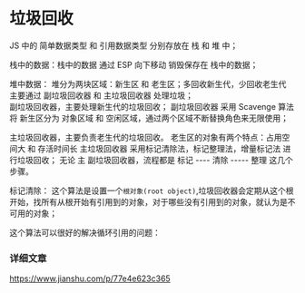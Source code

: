 <!--
 * @Author: hcs
 * @Date: 2023-02-09 15:54:11
 * @LastEditTime: 2023-04-16 18:11:16
 * @LastEditors: Do not edit
 * @Description: Modify here please
 * @FilePath: \git_program\FEStudy\Javascript\垃圾回收.md
-->
 # 垃圾回收
 JS 中的 简单数据类型 和 引用数据类型 分别存放在 栈 和 堆 中；

  栈中的数据：栈中的数据 通过 ESP 向下移动 销毁保存在 栈中的数据；

  堆中数据：  堆分为两块区域：新生区 和 老生区；多回收新生代，少回收老生代
  主要通过 副垃圾回收器 和 主垃圾回收器 处理垃圾；    
  副垃圾回收器，主要处理新生代的垃圾回收；
  副垃圾回收器 采用 Scavenge 算法 将 新生区分为 对象区域 和 空闲区域，通过两个区域不断替换角色来无限使用；

  主垃圾回收器，主要负责老生代的垃圾回收。
  老生区的对象有两个特点：占用空间大 和 存活时间长
  主垃圾回收器 采用标记清除法，标记整理法，增量标记法 进行垃圾回收；
  无论 主 副垃圾回收器，流程都是 标记 ----  清除 ----- 整理 这几个步骤。

标记清除：
这个算法是设置一个`根对象(root object)`,垃圾回收器会定期从这个根开始，找所有从根开始有引用到的对象，对于哪些没有引用到的对象，就认为是不可用的对象；

这个算法可以很好的解决循环引用的问题：
### 详细文章
https://www.jianshu.com/p/77e4e623c365
